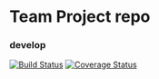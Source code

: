 # Team Project repo

### develop
[![Build Status](https://app.travis-ci.com/gcivil-nyu-org/wed-fall24-team1.svg?branch=develop)](https://app.travis-ci.com/gcivil-nyu-org/wed-fall24-team)
[![Coverage Status](https://coveralls.io/repos/github/gcivil-nyu-org/wed-fall24-team1/badge.svg?branch=develop)](https://coveralls.io/github/gcivil-nyu-org/wed-fall24-team1?branch=develop)